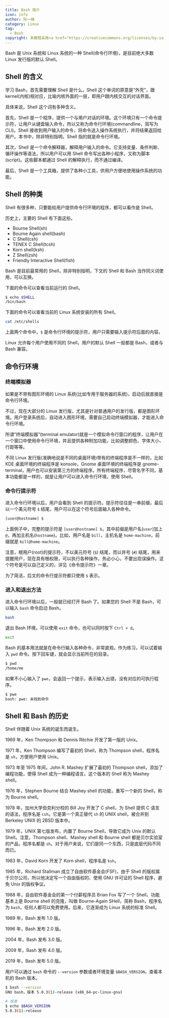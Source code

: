 ```yaml
---
title: Bash 简介
icon: info
author: 阮一峰
category: Linux
tag:
  - Bash
copyright: 本教程采用<a href="https://creativecommons.org/licenses/by-sa/3.0/deed.zh" rel="noopener noreferrer" target="_blank">知识共享 署名-相同方式共享 3.0协议</a>
---
```


Bash 是 Unix 系统和 Linux 系统的一种 Shell(命令行环境)，是目前绝大多数 Linux 发行版的默认 Shell。

<!-- more -->

## Shell 的含义

学习 Bash，首先需要理解 Shell 是什么。Shell 这个单词的原意是“外壳”，跟 kernel(内核)相对应，比喻内核外面的一层，即用户跟内核交互的对话界面。

具体来说，Shell 这个词有多种含义。

首先，Shell 是一个程序，提供一个与用户对话的环境。这个环境只有一个命令提示符，让用户从键盘输入命令，所以又称为命令行环境(commandline，简写为 CLI)。Shell 接收到用户输入的命令，将命令送入操作系统执行，并将结果返回给用户。本书中，除非特别指明，Shell 指的就是命令行环境。

其次，Shell 是一个命令解释器，解释用户输入的命令。它支持变量、条件判断、循环操作等语法，所以用户可以用 Shell 命令写出各种小程序，又称为脚本(script)。这些脚本都通过 Shell 的解释执行，而不通过编译。

最后，Shell 是一个工具箱，提供了各种小工具，供用户方便地使用操作系统的功能。

## Shell 的种类

Shell 有很多种，只要能给用户提供命令行环境的程序，都可以看作是 Shell。

历史上，主要的 Shell 有下面这些。

- Bourne Shell(sh)
- Bourne Again shell(bash)
- C Shell(csh)
- TENEX C Shell(tcsh)
- Korn shell(ksh)
- Z Shell(zsh)
- Friendly Interactive Shell(fish)

Bash 是目前最常用的 Shell，除非特别指明，下文的 Shell 和 Bash 当作同义词使用，可以互换。

下面的命令可以查看当前运行的 Shell。

```bash
$ echo $SHELL
/bin/bash
```

下面的命令可以查看当前的 Linux 系统安装的所有 Shell。

```bash
cat /etc/shells
```

上面两个命令中，`$` 是命令行环境的提示符，用户只需要输入提示符后面的内容。

Linux 允许每个用户使用不同的 Shell，用户的默认 Shell 一般都是 Bash，或者与 Bash 兼容。

## 命令行环境

### 终端模拟器

如果是不带有图形环境的 Linux 系统(比如专用于服务器的系统)，启动后就直接是命令行环境。

不过，现在大部分的 Linux 发行版，尤其是针对普通用户的发行版，都是图形环境。用户登录系统后，自动进入图形环境，需要自己启动终端模拟器，才能进入命令行环境。

所谓“终端模拟器”(terminal emulator)就是一个模拟命令行窗口的程序，让用户在一个窗口中使用命令行环境，并且提供各种附加功能，比如调整颜色、字体大小、行距等等。

不同 Linux 发行版(准确地说是不同的桌面环境)带有的终端程序是不一样的，比如 KDE 桌面环境的终端程序是 konsole，Gnome 桌面环境的终端程序是 gnome-terminal，用户也可以安装第三方的终端程序。所有终端程序，尽管名字不同，基本功能都是一样的，就是让用户可以进入命令行环境，使用 Shell。

### 命令行提示符

进入命令行环境以后，用户会看到 Shell 的提示符。提示符往往是一串前缀，最后以一个美元符号 `$` 结尾，用户可以在这个符号后面输入各种命令。

```bash
[user@hostname] $
```

上面例子中，完整的提示符是 `[user@hostname] $`，其中前缀是用户名(`user`)加上 `@`，再加主机名(`hostname`)。比如，用户名是 `bill`，主机名是 `home-machine`，前缀就是 `bill@home-machine`。

注意，根用户(root)的提示符，不以美元符号 (`$`) 结尾，而以井号 (`#`) 结尾，用来提醒用户，现在具有根权限，可以执行各种操作，务必小心，不要出现误操作。这个符号是可以自己定义的，详见《命令提示符》一章。

为了简洁，后文的命令行提示符都只使用 `$` 表示。

### 进入和退出方法

进入命令行环境以后，一般就已经打开 Bash 了。如果您的 Shell 不是 Bash，可以输入 `bash` 命令启动 Bash。

```bash
bash
```

退出 Bash 环境，可以使用 `exit` 命令，也可以同时按下 `Ctrl + d`。

```bash
exit
```

Bash 的基本用法就是在命令行输入各种命令，非常直观。作为练习，可以试着输入 `pwd` 命令。按下回车键，就会显示当前所在的目录。

```bash
$ pwd
/home/me
```

如果不小心输入了 `pwe`，会返回一个提示，表示输入出错，没有对应的可执行程序。

```bash
$ pwe
bash: pwe: 未找到命令
```

## Shell 和 Bash 的历史

Shell 伴随着 Unix 系统的诞生而诞生。

1969 年，Ken Thompson 和 Dennis Ritchie 开发了第一版的 Unix。

1971 年，Ken Thompson 编写了最初的 Shell，称为 Thompson shell，程序名是 `sh`，方便用户使用 Unix。

1973 年至 1975 年间，John R. Mashey 扩展了最初的 Thompson shell，添加了编程功能，使得 Shell 成为一种编程语言。这个版本的 Shell 称为 Mashey shell。

1976 年，Stephen Bourne 结合 Mashey shell 的功能，重写一个新的 Shell，称为 Bourne shell。

1978 年，加州大学伯克利分校的 Bill Joy 开发了 C shell，为 Shell 提供 C 语言的语法，程序名是 `csh`。它是第一个真正替代 `sh` 的 UNIX shell，被合并到 Berkeley UNIX 的 2BSD 版本中。

1979 年，UNIX 第七版发布，内置了 Bourne Shell，导致它成为 Unix 的默认 Shell。注意，Thompson shell、Mashey shell 和 Bourne shell 都是贝尔实验室的产品，程序名都是 `sh`。对于用户来说，它们是同一个东西，只是底层代码不同而已。

1983 年，David Korn 开发了 Korn shell，程序名是 `ksh`。

1985 年，Richard Stallman 成立了自由软件基金会(FSF)，由于 Shell 的版权属于贝尔公司，所以他决定写一个自由版权的、使用 GNU 许可证的 Shell 程序，避免 Unix 的版权争议。

1988 年，自由软件基金会的第一个付薪程序员 Brian Fox 写了一个 Shell，功能基本上是 Bourne shell 的克隆，叫做 Bourne-Again SHell，简称 Bash，程序名为 `bash`，任何人都可以免费使用。后来，它逐渐成为 Linux 系统的标准 Shell。

1989 年，Bash 发布 1.0 版。

1996 年，Bash 发布 2.0 版。

2004 年，Bash 发布 3.0 版。

2009 年，Bash 发布 4.0 版。

2019 年，Bash 发布 5.0 版。

用户可以通过 `bash` 命令的 `--version` 参数或者环境变量 `$BASH_VERSION`，查看本机的 Bash 版本。

```bash
$ bash --version
GNU bash，版本 5.0.3(1)-release (x86_64-pc-linux-gnu)

# 或者
$ echo $BASH_VERSION
5.0.3(1)-release
```
